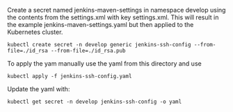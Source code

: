 Create a secret named jenkins-maven-settings in namespace develop using the contents from the settings.xml with key settings.xml. This will result in the example jenkins-maven-settings.yaml but then applied to the Kubernetes cluster.

    kubectl create secret -n develop generic jenkins-ssh-config --from-file=./id_rsa --from-file=./id_rsa.pub
    
To apply the yam manually use the yaml from this directory and use

    kubectl apply -f jenkins-ssh-config.yaml


Update the yaml with:

    kubectl get secret -n develop jenkins-ssh-config -o yaml    